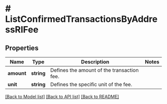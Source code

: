 # # ListConfirmedTransactionsByAddressRIFee

## Properties

Name | Type | Description | Notes
------------ | ------------- | ------------- | -------------
**amount** | **string** | Defines the amount of the transaction fee. |
**unit** | **string** | Defines the specific unit of the fee. |

[[Back to Model list]](../../README.md#models) [[Back to API list]](../../README.md#endpoints) [[Back to README]](../../README.md)
